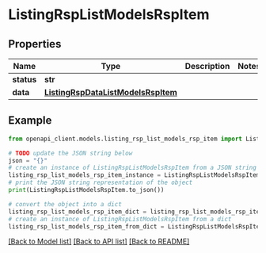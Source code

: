 # ListingRspListModelsRspItem


## Properties

Name | Type | Description | Notes
------------ | ------------- | ------------- | -------------
**status** | **str** |  | 
**data** | [**ListingRspDataListModelsRspItem**](ListingRspDataListModelsRspItem.md) |  | 

## Example

```python
from openapi_client.models.listing_rsp_list_models_rsp_item import ListingRspListModelsRspItem

# TODO update the JSON string below
json = "{}"
# create an instance of ListingRspListModelsRspItem from a JSON string
listing_rsp_list_models_rsp_item_instance = ListingRspListModelsRspItem.from_json(json)
# print the JSON string representation of the object
print(ListingRspListModelsRspItem.to_json())

# convert the object into a dict
listing_rsp_list_models_rsp_item_dict = listing_rsp_list_models_rsp_item_instance.to_dict()
# create an instance of ListingRspListModelsRspItem from a dict
listing_rsp_list_models_rsp_item_from_dict = ListingRspListModelsRspItem.from_dict(listing_rsp_list_models_rsp_item_dict)
```
[[Back to Model list]](../README.md#documentation-for-models) [[Back to API list]](../README.md#documentation-for-api-endpoints) [[Back to README]](../README.md)


